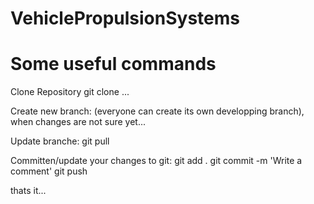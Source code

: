 # VehiclePropulsionSystems

# Some useful commands

Clone Repository
git clone ...

Create new branch: 
(everyone can create its own developping branch), when changes are not sure yet...

Update branche: 
git pull

Committen/update your changes to git: 
git add .
git commit -m 'Write a comment'
git push


thats it...
